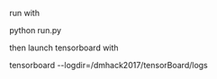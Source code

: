 run with

python run.py

then launch tensorboard with

tensorboard --logdir=/dmhack2017/tensorBoard/logs
